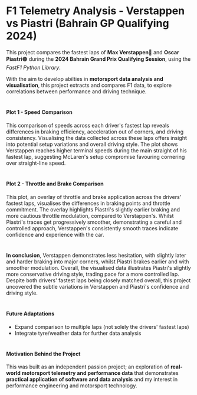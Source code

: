 # F1 Telemetry Analysis - Verstappen vs Piastri (Bahrain GP Qualifying 2024)
This project compares the fastest laps of **Max Verstappen**🔵 and **Oscar Piastri**🟠 during the **2024 Bahrain Grand Prix Qualifying Session**, using the *FastF1 Python Library*.

With the aim to develop abilties in **motorsport data analysis and visualisation**, this project extracts and compares F1 data, to explore correlations between performance and driving technique. 
#
#### Plot 1 - Speed Comparison
This comparison of speeds across each driver's fastest lap reveals differences in braking efficiency, acceleration out of corners, and driving consistency. Visualising the data collected across these laps offers insight into potential setup variations and overall driving style. The plot shows Verstappen reaches higher terminal speeds during the main straight of his fastest lap, suggesting McLaren's setup compromise favouring cornering over straight-line speed.
#
#### Plot 2 - Throttle and Brake Comparison
This plot, an overlay of throttle and brake application across the drivers' fastest laps, visualises the differences in braking points and throttle commitment. The overlay highlights Piastri's slightly earlier braking and more cautious throttle modulation, compared to Verstappen's. Whilst Piastri's traces get progressively smoother, demonstrating a careful and controlled approach, Verstappen's consistently smooth traces indicate confidence and experience with the car.
#
**In conclusion**, Verstappen demonstrates less hesitation, with slightly later and harder braking into major corners, whilst Piastri brakes earlier and with smoother modulation. Overall, the visualised data illustrates Piastri's slightly more conservative driving style, trading pace for a more controlled lap. Despite both drivers' fastest laps being closely matched overall, this project uncovered the subtle variations in Verstappen and Piastri's confidence and driving style.
#
#### Future Adaptations
- Expand comparison to multiple laps (not solely the drivers' fastest laps)
- Integrate tyre/weather data for further data analysis
#
#### Motivation Behind the Project
This was built as an independent passion project; an exploration of **real-world motorsport telemetry and performance data** that demonstrates **practical application of software and data analysis** and my interest in performance engineering and motorsport technology.
